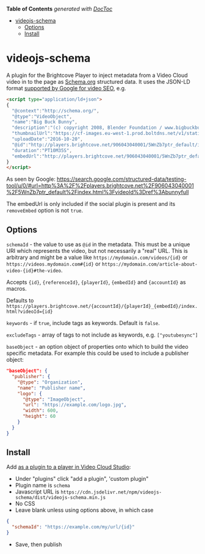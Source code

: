 <!-- START doctoc generated TOC please keep comment here to allow auto update -->
<!-- DON'T EDIT THIS SECTION, INSTEAD RE-RUN doctoc TO UPDATE -->
**Table of Contents**  *generated with [DocToc](https://github.com/thlorenz/doctoc)*

- [videojs-schema](#videojs-schema)
  - [Options](#options)
  - [Install](#install)

<!-- END doctoc generated TOC please keep comment here to allow auto update -->

# videojs-schema

A plugin for the Brightcove Player to inject metadata from a Video Cloud video in to the page as [Schema.org](https://schema.org/VideoObject) structured data. It uses the JSON-LD format [supported by Google for video SEO](https://developers.google.com/search/docs/guides/intro-structured-data), e.g.

```html
<script type="application/ld+json">
{
  "@context":"http://schema.org/",
  "@type":"VideoObject",
  "name":"Big Buck Bunny",
  "description":"(c) copyright 2008, Blender Foundation / www.bigbuckbunny.org",
  "thumbnailUrl":"https://cf-images.eu-west-1.prod.boltdns.net/v1/static/906043040001/f7d56300-ffca-460d-8ff6-fef835c12b36/e284fdba-d15a-422f-bebc-6a355e3d4dd3/1280x720/match/image.jpg",
  "uploadDate":"2016-10-20",
  "@id":"http://players.brightcove.net/906043040001/5WnZb7ptr_default/index.html?videoId=ref:bunnyfull",
  "duration":"PT10M35S",
  "embedUrl":"http://players.brightcove.net/906043040001/5WnZb7ptr_default/index.html?videoId=1401169490001"
}
</script>
```

As seen by Google: https://search.google.com/structured-data/testing-tool/u/0/#url=http%3A%2F%2Fplayers.brightcove.net%2F906043040001%2F5WnZb7ptr_default%2Findex.html%3FvideoId%3Dref%3Abunnyfull

The embedUrl is only included if the social plugin is present and its `removeEmbed` option is not `true`.

## Options

`schemaId` - the value to use as `@id` in the metadata. This must be a unique URI which represents the video, but not necessarily a "real" URL. This is arbitrary and might be a value like `https://mydomain.com/videos/{id}` or `https://videos.mydomain.com#{id}` or `https://mydomain.com/article-about-video-{id}#the-video`.

Accepts `{id}`, `{referenceId}`, `{playerId}`,  `{embedId}` and `{accountId}` as macros.

Defaults to `https://players.brightcove.net/{accountId}/{playerId}_{embedId}/index.html?videoId={id}`

`keywords` - if `true`, include tags as keywords. Default is `false`.

`excludeTags` - array of tags to not include as keywords, e.g. `["youtubesync"]`

`baseObject` - an option object of properties onto which to build the video specific metadata. For example this could be used to include a publisher object:

```json
"baseObject": {
  "publisher": {
    "@type": "Organization",
    "name": "Publisher name",
    "logo": {
      "@type": "ImageObject",
      "url": "https://example.com/logo.jpg",
      "width": 600,
      "height": 60
    }
  }
}
```

## Install

Add [as a plugin to a player in Video Cloud Studio][plugins]:

- Under "plugins" click "add a plugin", 'custom plugin"
- Plugin name is `schema`
- Javascript URL is `https://cdn.jsdelivr.net/npm/videojs-schema/dist/videojs-schema.min.js`
- No CSS
- Leave blank unless using options above, in which case

```json
{
  "schemaId": "https://example.com/my/url/{id}"
}
```

- Save, then publish

[plugins]: [https://support.brightcove.com/configuring-player-plugins]